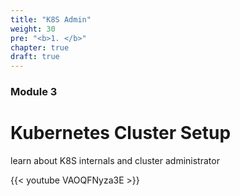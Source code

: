 ```yaml
---
title: "K8S Admin"
weight: 30
pre: "<b>1. </b>"
chapter: true
draft: true
---
```


### Module 3

# Kubernetes Cluster Setup

learn about K8S internals and cluster administrator


{{< youtube VAOQFNyza3E  >}}

